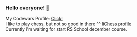 ### Hello everyone! 👋

My Codewars Profile: <a href="https://www.codewars.com/users/Nikitagrom/" title="NikitaGrom Codewars profile"> Click! </a> <br/>
I like to play chess, but not so good in there ^^ <a href="https://lichess.org/@/gromov812" title="lichess profile">liChess profile</a>  <br/>
Currently i'm waiting for start RS School december course.

<!--
**Gromov812/Gromov812** is a ✨ _special_ ✨ repository because its `README.md` (this file) appears on your GitHub profile.

Here are some ideas to get you started:

- 🔭 I’m currently working on ...
- 🌱 I’m currently learning ...
- 👯 I’m looking to collaborate on ...
- 🤔 I’m looking for help with ...
- 💬 Ask me about ...
- 📫 How to reach me: ...
- 😄 Pronouns: ...
- ⚡ Fun fact: ...
-->
